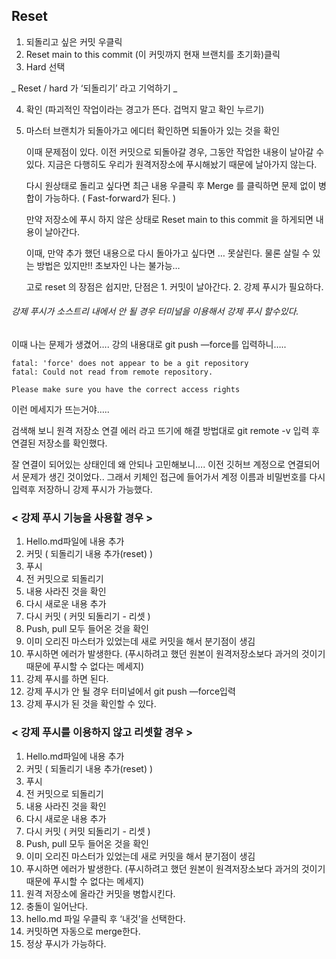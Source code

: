 ## Reset

1. 되돌리고 싶은 커밋 우클릭
2. Reset main to this commit (이 커밋까지 현재 브랜치를 초기화)클릭
3. Hard 선택

_ Reset / hard 가 ‘되돌리기’ 라고 기억하기 _

4. 확인 (파괴적인 작업이라는 경고가 뜬다. 겁먹지 말고 확인 누르기)

5. 마스터 브랜치가 되돌아가고 에디터 확인하면 되돌아가 있는 것을 확인

   이때 문제점이 있다.
   이전 커밋으로 되돌아갈 경우, 그동안 작업한 내용이 날아갈 수 있다.
   지금은 다행히도 우리가 원격저장소에 푸시해놨기 때문에 날아가지 않는다.

   다시 원상태로 돌리고 싶다면 최근 내용 우클릭 후
   Merge 를 클릭하면 문제 없이 병합이 가능하다.
   ( Fast-forward가 된다. )

   만약 저장소에 푸시 하지 않은 상태로
   Reset main to this commit 을 하게되면
   내용이 날아간다.

   이때, 만약 추가 했던 내용으로 다시 돌아가고 싶다면 …
   못살린다.
   물론 살릴 수 있는 방법은 있지만!! 초보자인 나는 불가능…

   고로 reset 의 장점은 쉽지만,
   단점은 1. 커밋이 날아간다. 2. 강제 푸시가 필요하다.

###### 강제 푸시가 소스트리 내에서 안 될 경우 터미널을 이용해서 강제 푸시 할수있다.

이때 나는 문제가 생겼어….
강의 내용대로 git push —force를 입력하니…..

    fatal: 'force' does not appear to be a git repository
    fatal: Could not read from remote repository.

    Please make sure you have the correct access rights

이런 메세지가 뜨는거야…..

검색해 보니 원격 저장소 연결 에러 라고 뜨기에
해결 방법대로 git remote -v 입력 후 연결된 저장소를 확인했다.

잘 연결이 되어있는 상태인데 왜 안되나 고민해보니….
이전 깃허브 계정으로 연결되어서 문제가 생긴 것이었다..
그래서 키체인 접근에 들어가서 계정 이름과 비밀번호를 다시 입력후 저장하니 강제 푸시가 가능했다.

### < 강제 푸시 기능을 사용할 경우 >

1. Hello.md파일에 내용 추가
2. 커밋 ( 되돌리기 내용 추가(reset) )
3. 푸시
4. 전 커밋으로 되돌리기
5. 내용 사라진 것을 확인
6. 다시 새로운 내용 추가
7. 다시 커밋 ( 커밋 되돌리기 - 리셋 )
8. Push, pull 모두 들어온 것을 확인
9. 이미 오리진 마스터가 있었는데 새로 커밋을 해서 분기점이 생김
10. 푸시하면 에러가 발생한다. (푸시하려고 했던 원본이 원격저장소보다 과거의 것이기 때문에 푸시할 수 없다는 메세지)
11. 강제 푸시를 하면 된다.
12. 강제 푸시가 안 될 경우 터미널에서 git push —force입력
13. 강제 푸시가 된 것을 확인할 수 있다.

### < 강제 푸시를 이용하지 않고 리셋할 경우 >

1. Hello.md파일에 내용 추가
2. 커밋 ( 되돌리기 내용 추가(reset) )
3. 푸시
4. 전 커밋으로 되돌리기
5. 내용 사라진 것을 확인
6. 다시 새로운 내용 추가
7. 다시 커밋 ( 커밋 되돌리기 - 리셋 )
8. Push, pull 모두 들어온 것을 확인
9. 이미 오리진 마스터가 있었는데 새로 커밋을 해서 분기점이 생김
10. 푸시하면 에러가 발생한다. (푸시하려고 했던 원본이 원격저장소보다 과거의 것이기 때문에 푸시할 수 없다는 메세지)
11. 원격 저장소에 올라간 커밋을 병합시킨다.
12. 충돌이 일어난다.
13. hello.md 파일 우클릭 후 ‘내것’을 선택한다.
14. 커밋하면 자동으로 merge한다.
15. 정상 푸시가 가능하다.
